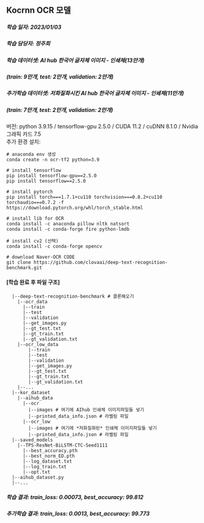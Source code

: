 ## Kocrnn OCR 모델
##### 학습 일자: 2023/01/03
##### 학습 담당자: 정주희
##### **학습 데이터셋**: AI hub 한국어 글자체 이미지 - 인쇄체(13만개) 
##### (train: 9만개, test: 2만개, validation: 2만개)  
##### **추가학습 데이터셋**: **저화질화시킨** AI hub 한국어 글자체 이미지 - 인쇄체(11만개) 
##### (train: 7만개, test: 2만개, validation: 2만개)  
버전: python 3.9.15 / tensorflow-gpu 2.5.0 / CUDA 11.2 / cuDNN 8.1.0 / Nvidia 그래픽 카드 7.5  
추가 환경 설치:  
```  
# anaconda env 생성
conda create -n ocr-tf2 python=3.9

# install tensorflow
pip install tensorflow-gpu==2.5.0
pip install tensorflow==2.5.0

# install pytorch
pip install torch===1.7.1+cu110 torchvision===0.8.2+cu110 torchaudio===0.7.2 -f https://download.pytorch.org/whl/torch_stable.html

# install lib for OCR
conda install -c anaconda pillow nltk natsort
conda install -c conda-forge fire python-lmdb

# install cv2 (선택)
conda install -c conda-forge opencv

# download Naver-OCR CODE
git clone https://github.com/clovaai/deep-text-recognition-benchmark.git
```

#### [학습 완료 후 파일 구조]
```  
  |--deep-text-recognition-benchmark # 클론해오기
    |--ocr_data
      |--train
      |--test
      |--validation
      |--get_images.py
      |--gt_test.txt
      |--gt_train.txt
      |--gt_validation.txt
    |--ocr_low_data
        |--train
        |--test
        |--validation
        |--get_images.py
        |--gt_test.txt
        |--gt_train.txt
        |--gt_validation.txt
    |--...
  |--kor_dataset
    |--aihub_data
      |--ocr
        |--images # 여기에 AIhub 인쇄체 이미지파일들 넣기
        |--printed_data_info.json # 라벨링 파일
      |--ocr_low
        |--images # 여기에 *저화질화된* 인쇄체 이미지파일들 넣기
        |--printed_data_info.json # 라벨링 파일
  |--saved_models
    |--TPS-ResNet-BiLSTM-CTC-Seed1111
      |--best_accuracy.pth
      |--best_norm_ED.pth
      |--log_dataset.txt
      |--log_train.txt
      |--opt.txt
  |--aihub_dataset.py
  |--...
```
##### 학습 결과: train_loss: 0.00073, best_accuracy: 99.812
##### 추가학습 결과: train_loss: 0.0013, best_accuracy: 99.773
